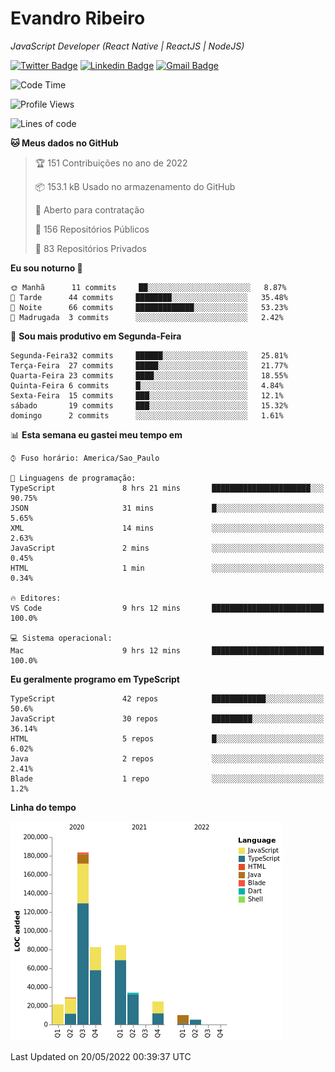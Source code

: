 # Evandro **Ribeiro**

*JavaScript Developer (React Native | ReactJS | NodeJS)*

[![Twitter Badge](https://img.shields.io/badge/-@ribeiroevandro-201B2D?style=flat-square&labelColor=201B2D&logo=twitter&logoColor=white&link=https://twitter.com/ribeiroevandro)](https://twitter.com/ribeiroevandro) 
[![Linkedin Badge](https://img.shields.io/badge/-Evandro%20Ribeiro-201B2D?style=flat-square&logo=Linkedin&logoColor=white&link=https://www.linkedin.com/in/ribeiroevandro)](https://www.linkedin.com/in/ribeiroevandro) 
[![Gmail Badge](https://img.shields.io/badge/-oi@ribeiroevandro.com.br-201B2D?style=flat-square&logo=Gmail&logoColor=white&link=mailto:oi@ribeiroevandro.com.br)](mailto:oi@ribeiroevandro.com.br)


<!--START_SECTION:waka-->
![Code Time](http://img.shields.io/badge/Code%20Time-0%20secs-blue)

![Profile Views](http://img.shields.io/badge/Visualizac%C3%B5es%20do%20perfil-4-blue)

![Lines of code](https://img.shields.io/badge/Desde%20o%20Hello%20World%20eu%20escrevi-475%20Thousand%20linhas%20de%20c%C3%B3digo-blue)

**🐱 Meus dados no GitHub** 

> 🏆 151 Contribuições no ano de 2022
 > 
> 📦 153.1 kB Usado no armazenamento do GitHub 
 > 
> 💼 Aberto para contratação
 > 
> 📜 156 Repositórios Públicos 
 > 
> 🔑 83 Repositórios Privados  
 > 
**Eu sou noturno 🦉** 

```text
🌞 Manhã      11 commits     ██░░░░░░░░░░░░░░░░░░░░░░░   8.87% 
🌆 Tarde      44 commits     ████████░░░░░░░░░░░░░░░░░   35.48% 
🌃 Noite      66 commits     █████████████░░░░░░░░░░░░   53.23% 
🌙 Madrugada  3 commits      ░░░░░░░░░░░░░░░░░░░░░░░░░   2.42%

```
📅 **Sou mais produtivo em Segunda-Feira** 

```text
Segunda-Feira32 commits     ██████░░░░░░░░░░░░░░░░░░░   25.81% 
Terça-Feira  27 commits     █████░░░░░░░░░░░░░░░░░░░░   21.77% 
Quarta-Feira 23 commits     ████░░░░░░░░░░░░░░░░░░░░░   18.55% 
Quinta-Feira 6 commits      █░░░░░░░░░░░░░░░░░░░░░░░░   4.84% 
Sexta-Feira  15 commits     ███░░░░░░░░░░░░░░░░░░░░░░   12.1% 
sábado       19 commits     ███░░░░░░░░░░░░░░░░░░░░░░   15.32% 
domingo      2 commits      ░░░░░░░░░░░░░░░░░░░░░░░░░   1.61%

```


📊 **Esta semana eu gastei meu tempo em** 

```text
⌚︎ Fuso horário: America/Sao_Paulo

💬 Linguagens de programação: 
TypeScript               8 hrs 21 mins       ██████████████████████░░░   90.75% 
JSON                     31 mins             █░░░░░░░░░░░░░░░░░░░░░░░░   5.65% 
XML                      14 mins             ░░░░░░░░░░░░░░░░░░░░░░░░░   2.63% 
JavaScript               2 mins              ░░░░░░░░░░░░░░░░░░░░░░░░░   0.45% 
HTML                     1 min               ░░░░░░░░░░░░░░░░░░░░░░░░░   0.34%

🔥 Editores: 
VS Code                  9 hrs 12 mins       █████████████████████████   100.0%

💻 Sistema operacional: 
Mac                      9 hrs 12 mins       █████████████████████████   100.0%

```

**Eu geralmente programo em TypeScript** 

```text
TypeScript               42 repos            ████████████░░░░░░░░░░░░░   50.6% 
JavaScript               30 repos            █████████░░░░░░░░░░░░░░░░   36.14% 
HTML                     5 repos             █░░░░░░░░░░░░░░░░░░░░░░░░   6.02% 
Java                     2 repos             ░░░░░░░░░░░░░░░░░░░░░░░░░   2.41% 
Blade                    1 repo              ░░░░░░░░░░░░░░░░░░░░░░░░░   1.2%

```


**Linha do tempo**

![Chart not found](https://raw.githubusercontent.com/ribeiroevandro/ribeiroevandro/master/charts/bar_graph.png) 


 Last Updated on 20/05/2022 00:39:37 UTC
<!--END_SECTION:waka-->
